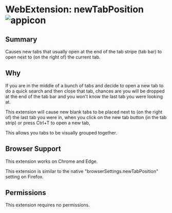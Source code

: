 # WebExtension: newTabPosition ![appicon](https://raw.githubusercontent.com/em-te/webextension-newTabPosition/main/icon_48.png)

## Summary
Causes new tabs that usually open at the end of the tab stripe (tab bar) to open next to (on the right of) the current tab.

## Why
If you are in the middle of a bunch of tabs and decide to open a new tab to do a quick search and then close that tab, chances are you will be dropped at the end of the tab bar and you won't know the last tab you were looking at.

This extension will cause new blank tabs to be placed next to (on the right of) the last tab you were in, when you click on the new tab button (in the tab strip) or press Ctrl+T to open a new tab, 

This allows you tabs to be visually grouped together.

## Browser Support
This extension works on Chrome and Edge.

This extension is similar to the native "browserSettings.newTabPosition" setting on Firefox.

## Permissions
This extension requires no permissions.
